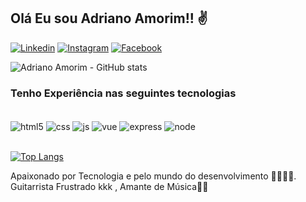## Olá Eu sou Adriano Amorim!! ✌️


[![Linkedin](https://img.shields.io/badge/LinkedIn-0077B5?style=for-the-badge&logo=linkedin&logoColor=white)](https://www.linkedin.com/in/dev-adriano-amorim/)
[![Instagram](https://img.shields.io/badge/Instagram-E4405F?style=for-the-badge&logo=instagram&logoColor=white)](https://www.instagram.com/adryanosamorim/)
[![Facebook](https://img.shields.io/badge/Facebook-1877F2?style=for-the-badge&logo=facebook&logoColor=white)](https://www.facebook.com/profile.php?id=100073260353863)

![Adriano Amorim - GitHub stats](https://github-readme-stats.vercel.app/api?username=AdrianoAmorim&show_icons=true&theme=gruvbox)

### Tenho Experiência nas seguintes tecnologias
<div style="display: inline_block"><br/>
    <img align="center" alt="html5" src="https://img.shields.io/badge/HTML5-E34F26?style=for-the-badge&logo=html5&logoColor=white"/>
    <img align="center" alt="css" src="https://img.shields.io/badge/CSS3-1572B6?style=for-the-badge&logo=css3&logoColor=white"/>
    <img align="center" alt="js" src="https://img.shields.io/badge/JavaScript-F7DF1E?style=for-the-badge&logo=javascript&logoColor=blacke"/>
    <img align="center" alt="vue" src="https://img.shields.io/badge/Vue.js-35495E?style=for-the-badge&logo=vue.js&logoColor=4FC08D"/>
    <img align="center" alt="express" src="https://img.shields.io/badge/Express.js-404D59?style=for-the-badge"/>
    <img align="center" alt="node" src="https://img.shields.io/badge/Node.js-43853D?style=for-the-badge&logo=node.js&logoColor=white"/>
</div>
<br/>

[![Top Langs](https://github-readme-stats.vercel.app/api/top-langs/?username=AdrianoAmorim&layout=compact)](https://github.com/AdrianoAmorim/)
<br/>

Apaixonado por Tecnologia e pelo mundo do desenvolvimento 👨‍💻👨‍💻.
Guitarrista Frustrado kkk , Amante de Música🎸🎸

